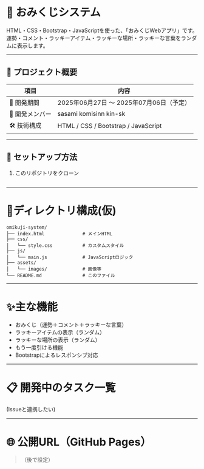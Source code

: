 # 🎯 おみくじシステム


HTML・CSS・Bootstrap・JavaScriptを使った、「おみくじWebアプリ」です。  
運勢・コメント・ラッキーアイテム・ラッキーな場所・ラッキーな言葉をランダムに表示します。

---



## 📌 プロジェクト概要

| 項目 | 内容 |
|------|------|
| 📆 開発期間 | 2025年06月27日 ～ 2025年07月06日（予定） |
| 👥 開発メンバー | sasami komisinn kin-sk  |
| 🛠 技術構成 | HTML / CSS / Bootstrap / JavaScript |

---



## 🚀 セットアップ方法

1. このリポジトリをクローン
```bash
```


---



# 📂ディレクトリ構成(仮)

```
omikuji-system/
├── index.html              # メインHTML
├── css/
│   └── style.css           # カスタムスタイル
├── js/
│   └── main.js             # JavaScriptロジック
├── assets/
│   └── images/             # 画像等
└── README.md               # このファイル
```



---




# ✨主な機能

- おみくじ（運勢＋コメント＋ラッキーな言葉）
- ラッキーアイテムの表示（ランダム）
- ラッキーな場所の表示（ランダム）
- もう一度引ける機能
- Bootstrapによるレスポンシブ対応



---





# 📋 開発中のタスク一覧
(Issueと連携したい)




---




# 🌐 公開URL（GitHub Pages）
> （後で設定）



